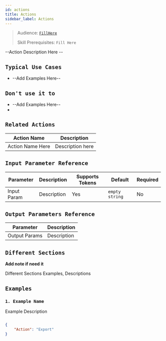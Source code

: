 ```yaml
---
id: actions
title: Actions
sidebar_label: Actions
---
```



> Audience: [`FillHere`](audience.md#FillHere)
>
> Skill Prerequisites: `Fill Here`

--Action Description Here --

## `Typical Use Cases`

- --Add Examples Here--

## `Don't use it to`

- --Add Examples Here--
- 
## `Related Actions`

| Action Name                                                     | Description                                                                        |
| --------------------------------------------------------------- | ---------------------------------------------------------------------------------- |
| Action Name Here | Description here      |

## `Input Parameter Reference`

| Parameter        | Description                                     | Supports Tokens | Default        | Required |
| ---------------- | ----------------------------------------------- | --------------- | -------------- | -------- |
| Input Param | Description | Yes             | `empty string` | No       |

## `Output Parameters Reference`

| Parameter         | Description                                                           |
| ----------------- | --------------------------------------------------------------------- |
| Output Params | Description |

## `Different Sections`
**Add note if need it**

Different Sections Examples, Descriptions

## `Examples`

### `1. Example Name`

Example Description


```json

{
    "Action": "Export"
}
​
```
